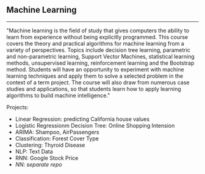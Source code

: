 ## Machine Learning
---
"Machine learning is the field of study that gives computers the ability to learn from experience without being explicitly programmed. This course covers the theory and practical algorithms for machine learning from a variety of perspectives. Topics include decision tree learning, parametric and non-parametric learning, Support Vector Machines, statistical learning methods, unsupervised learning, reinforcement learning and the Bootstrap method. Students will have an opportunity to experiment with machine learning techniques and apply them to solve a selected problem in the context of a term project. The course will also draw from numerous case studies and applications, so that students learn how to apply learning algorithms to build machine intelligence."

Projects:  
* Linear Regression: predicting California house values 
* Logistic Regressionm Decision Tree: Online Shopping Intension
* ARIMA: Shampoo, AirPassengers
* Classification: Forest Cover Type 
* Clustering: Thyroid Disease  
* NLP: Text Data  
* RNN: Google Stock Price
* *NN: separate repo*

